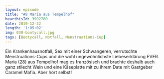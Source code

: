 ```yaml
---
layout: episode
title: "#8 Maria aus Tempelhof"
hearthisId: 3992780
date: 2019-12-22
length: '1:05:02'
img: 030-bootycall.jpg
tags: [Bootycall, Notfall, Menstruations-Cup]
---
```

Ein Krankenhausnotfall, Sex mit einer Schwangeren, verrutschte Menstruations-Cups und die wohl ungewöhnlichste Liebeserklärung EVER. Maria (28) aus Tempelhof mag es französisch und brachte deshalb auch ganz stilecht Wein und eine Käseplatte mit zu ihrem Date mit Gastgeber Caramel Mafia. Aber hört selbst!